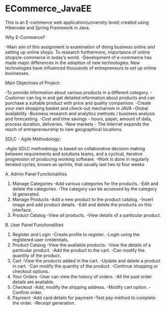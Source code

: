 # ECommerce_JavaEE

This is an E-commerce web application(university level) created using Hibernate and Spring Framework in Java. 

Why E-Commerce?

  -Main aim of this assignment is examination of doing business online and setting up online shops. To research furthermore, importance of online shops/e-commerce in 
   today’s world.
  -Development of e-commerce has made major differences in the adoption of new technologies. New technologies have influenced thousands of entrepreneurs to set up
   online businesses.

Main Objectives of Project:

  -To provide information about various products in a different category. 
  -Customer can log in and get detailed information about products and can purchase a suitable product with price and quality comparison.
  -Create your own shopping basket and check-out mechanism in JAVA 
  -Global availability
  -Business research and analytics methods / business analysis and forecasting. 
  -Cost and time savings - hours, paper, amount of data, process duration, deliveries.
  -New markets - The Internet expands the reach of entrepreneurship to new geographical locations.

SDLC - Agile Methodology:

  -Agile SDLC methodology is based on collaborative decision making between requirements and solutions teams, and a cyclical, iterative progression of producing 
   working software. 
  -Work is done in regularly iterated cycles, known as sprints, that usually last two to four weeks	

A. Admin Panel Functionalities
  1. Manage Categories
      -Add various categories for the products.
      -Edit and delete the categories.
      -The category can be accessed by the category Id generated.
  2. Manage Products
      -Add a new product to the product catalog.
      -Insert image and add product details.
      -Edit and delete the products on this interface.
  3. Product Catalog
      -View all products.
      -View details of a particular product.

B. User Panel Functionalities
  1. Register and Login
      -Create profile to register.
      -Login using the registered user credentials.
  2. Product Catalog
      -View the available products.
      -View the details of a particular product.
      -Add the product to the cart.
      -Can modify the quantity of the product.
  3. Cart
      -View the products added in the cart.
      -Update and delete a product in cart.
      -Can modify the quantity of the product.
      -Continue shopping or checkout options.
  4. Your Orders
      -User can view the history of orders.
      -All the past order details are available.
  5. Checkout
      -Add, modify the shipping address.
      -Modify cart option.
      -Confirm order.
  6. Payment
      -Add card details for payment
      -Test pay method to complete the order.
      -Receipt generation.

